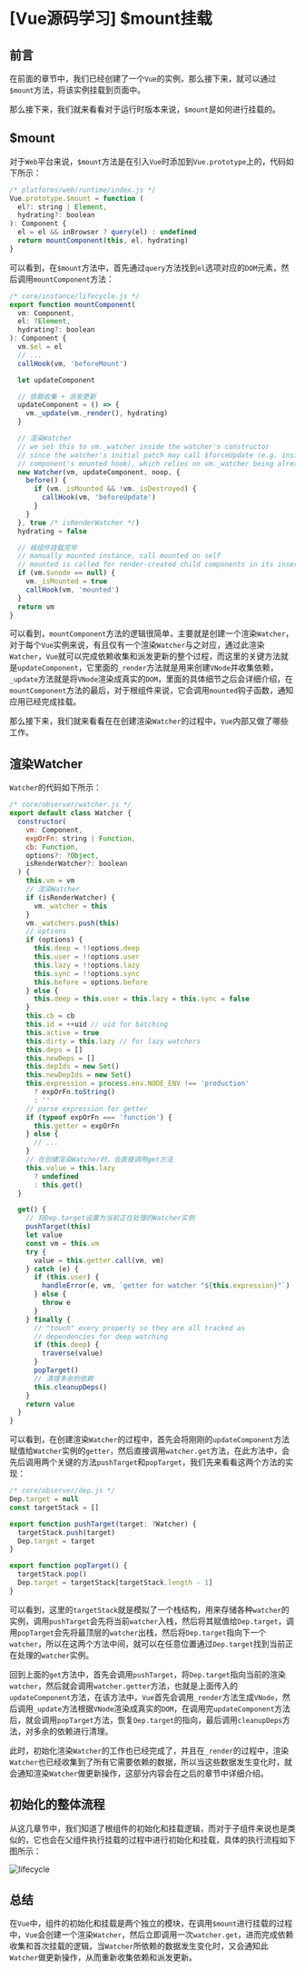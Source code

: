 # [Vue源码学习] $mount挂载

## 前言

在前面的章节中，我们已经创建了一个`Vue`的实例，那么接下来，就可以通过`$mount`方法，将该实例挂载到页面中。

那么接下来，我们就来看看对于运行时版本来说，`$mount`是如何进行挂载的。

## $mount

对于`Web`平台来说，`$mount`方法是在引入`Vue`时添加到`Vue.prototype`上的，代码如下所示：

```js
/* platforms/web/runtime/index.js */
Vue.prototype.$mount = function (
  el?: string | Element,
  hydrating?: boolean
): Component {
  el = el && inBrowser ? query(el) : undefined
  return mountComponent(this, el, hydrating)
}
```

可以看到，在`$mount`方法中，首先通过`query`方法找到`el`选项对应的`DOM`元素，然后调用`mountComponent`方法：

```js
/* core/instance/lifecycle.js */
export function mountComponent(
  vm: Component,
  el: ?Element,
  hydrating?: boolean
): Component {
  vm.$el = el
  // ...
  callHook(vm, 'beforeMount')

  let updateComponent

  // 依赖收集 + 派发更新
  updateComponent = () => {
    vm._update(vm._render(), hydrating)
  }

  // 渲染Watcher
  // we set this to vm._watcher inside the watcher's constructor
  // since the watcher's initial patch may call $forceUpdate (e.g. inside child
  // component's mounted hook), which relies on vm._watcher being already defined
  new Watcher(vm, updateComponent, noop, {
    before() {
      if (vm._isMounted && !vm._isDestroyed) {
        callHook(vm, 'beforeUpdate')
      }
    }
  }, true /* isRenderWatcher */)
  hydrating = false

  // 根组件挂载完毕
  // manually mounted instance, call mounted on self
  // mounted is called for render-created child components in its inserted hook
  if (vm.$vnode == null) {
    vm._isMounted = true
    callHook(vm, 'mounted')
  }
  return vm
}
```

可以看到，`mountComponent`方法的逻辑很简单，主要就是创建一个渲染`Watcher`，对于每个`Vue`实例来说，有且仅有一个渲染`Watcher`与之对应，通过此渲染`Watcher`，`Vue`就可以完成依赖收集和派发更新的整个过程，而这里的关键方法就是`updateComponent`，它里面的`_render`方法就是用来创建`VNode`并收集依赖，`_update`方法就是将`VNode`渲染成真实的`DOM`，里面的具体细节之后会详细介绍，在`mountComponent`方法的最后，对于根组件来说，它会调用`mounted`钩子函数，通知应用已经完成挂载。

那么接下来，我们就来看看在在创建渲染`Watcher`的过程中，`Vue`内部又做了哪些工作。

## 渲染Watcher

`Watcher`的代码如下所示：

```js
/* core/observer/watcher.js */
export default class Watcher {
  constructor(
    vm: Component,
    expOrFn: string | Function,
    cb: Function,
    options?: ?Object,
    isRenderWatcher?: boolean
  ) {
    this.vm = vm
    // 渲染Watcher
    if (isRenderWatcher) {
      vm._watcher = this
    }
    vm._watchers.push(this)
    // options
    if (options) {
      this.deep = !!options.deep
      this.user = !!options.user
      this.lazy = !!options.lazy
      this.sync = !!options.sync
      this.before = options.before
    } else {
      this.deep = this.user = this.lazy = this.sync = false
    }
    this.cb = cb
    this.id = ++uid // uid for batching
    this.active = true
    this.dirty = this.lazy // for lazy watchers
    this.deps = []
    this.newDeps = []
    this.depIds = new Set()
    this.newDepIds = new Set()
    this.expression = process.env.NODE_ENV !== 'production'
      ? expOrFn.toString()
      : ''
    // parse expression for getter
    if (typeof expOrFn === 'function') {
      this.getter = expOrFn
    } else {
      // ...
    }
    // 在创建渲染Watcher时，会直接调用get方法
    this.value = this.lazy
      ? undefined
      : this.get()
  }

  get() {
    // 将Dep.target设置为当前正在处理的Watcher实例
    pushTarget(this)
    let value
    const vm = this.vm
    try {
      value = this.getter.call(vm, vm)
    } catch (e) {
      if (this.user) {
        handleError(e, vm, `getter for watcher "${this.expression}"`)
      } else {
        throw e
      }
    } finally {
      // "touch" every property so they are all tracked as
      // dependencies for deep watching
      if (this.deep) {
        traverse(value)
      }
      popTarget()
      // 清理多余的依赖
      this.cleanupDeps()
    }
    return value
  }
}
```

可以看到，在创建渲染`Watcher`的过程中，首先会将刚刚的`updateComponent`方法赋值给`Watcher`实例的`getter`，然后直接调用`watcher.get`方法，在此方法中，会先后调用两个关键的方法`pushTarget`和`popTarget`，我们先来看看这两个方法的实现：

```js
/* core/observer/dep.js */
Dep.target = null
const targetStack = []

export function pushTarget(target: ?Watcher) {
  targetStack.push(target)
  Dep.target = target
}

export function popTarget() {
  targetStack.pop()
  Dep.target = targetStack[targetStack.length - 1]
}
```

可以看到，这里的`targetStack`就是模拟了一个栈结构，用来存储各种`watcher`的实例，调用`pushTarget`会先将当前`watcher`入栈，然后将其赋值给`Dep.target`，调用`popTarget`会先将最顶层的`watcher`出栈，然后将`Dep.target`指向下一个`watcher`，所以在这两个方法中间，就可以在任意位置通过`Dep.target`找到当前正在处理的`watcher`实例。

回到上面的`get`方法中，首先会调用`pushTarget`，将`Dep.target`指向当前的渲染`watcher`，然后就会调用`watcher.getter`方法，也就是上面传入的`updateComponent`方法，在该方法中，`Vue`首先会调用`_render`方法生成`VNode`，然后调用`_update`方法根据`VNode`渲染成真实的`DOM`，在调用完`updateComponent`方法后，就会调用`popTarget`方法，恢复`Dep.target`的指向，最后调用`cleanupDeps`方法，对多余的依赖进行清理。

此时，初始化渲染`Watcher`的工作也已经完成了，并且在`_render`的过程中，渲染`Watcher`也已经收集到了所有它需要依赖的数据，所以当这些数据发生变化时，就会通知渲染`Watcher`做更新操作，这部分内容会在之后的章节中详细介绍。

## 初始化的整体流程

从这几章节中，我们知道了根组件的初始化和挂载逻辑，而对于子组件来说也是类似的，它也会在父组件执行挂载的过程中进行初始化和挂载，具体的执行流程如下图所示：

![lifecycle](./resource/lifecycle.png)

## 总结

在`Vue`中，组件的初始化和挂载是两个独立的模块，在调用`$mount`进行挂载的过程中，`Vue`会创建一个渲染`Watcher`，然后立即调用一次`watcher.get`，进而完成依赖收集和首次挂载的逻辑，当`Watcher`所依赖的数据发生变化时，又会通知此`Watcher`做更新操作，从而重新收集依赖和派发更新。
